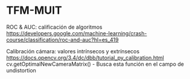 # TFM-MUIT

ROC & AUC: calificación de algoritmos
https://developers.google.com/machine-learning/crash-course/classification/roc-and-auc?hl=es_419

Calibración cámara: valores intrínsecos y extrínsecos
https://docs.opencv.org/3.4/dc/dbb/tutorial_py_calibration.html
cv.getOptimalNewCameraMatrix() - Busca esta función en el campo de undistortion

